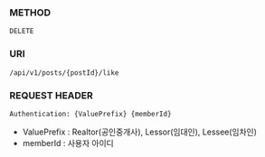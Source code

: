 ### METHOD
```
DELETE
``` 
### URI
```
/api/v1/posts/{postId}/like
```
### REQUEST HEADER
```
Authentication: {ValuePrefix} {memberId}
```
- ValuePrefix : Realtor(공인중개사), Lessor(임대인), Lessee(임차인)
- memberId : 사용자 아이디